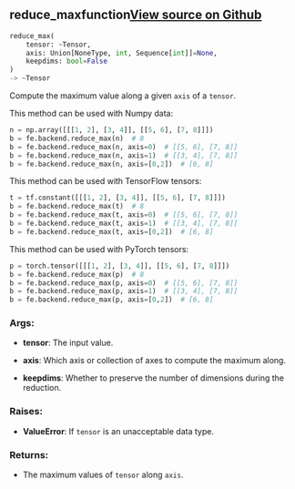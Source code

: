 ## reduce_max<span class="tag">function</span><a class="sourcelink" href=https://github.com/fastestimator/fastestimator/blob/r1.0/fastestimator/backend/reduce_max.py/#L26-L82>View source on Github</a>
```python
reduce_max(
	tensor: ~Tensor,
	axis: Union[NoneType, int, Sequence[int]]=None,
	keepdims: bool=False
)
-> ~Tensor
```
Compute the maximum value along a given `axis` of a `tensor`.

This method can be used with Numpy data:
```python
n = np.array([[[1, 2], [3, 4]], [[5, 6], [7, 8]]])
b = fe.backend.reduce_max(n)  # 8
b = fe.backend.reduce_max(n, axis=0)  # [[5, 6], [7, 8]]
b = fe.backend.reduce_max(n, axis=1)  # [[3, 4], [7, 8]]
b = fe.backend.reduce_max(n, axis=[0,2])  # [6, 8]
```

This method can be used with TensorFlow tensors:
```python
t = tf.constant([[[1, 2], [3, 4]], [[5, 6], [7, 8]]])
b = fe.backend.reduce_max(t)  # 8
b = fe.backend.reduce_max(t, axis=0)  # [[5, 6], [7, 8]]
b = fe.backend.reduce_max(t, axis=1)  # [[3, 4], [7, 8]]
b = fe.backend.reduce_max(t, axis=[0,2])  # [6, 8]
```

This method can be used with PyTorch tensors:
```python
p = torch.tensor([[[1, 2], [3, 4]], [[5, 6], [7, 8]]])
b = fe.backend.reduce_max(p)  # 8
b = fe.backend.reduce_max(p, axis=0)  # [[5, 6], [7, 8]]
b = fe.backend.reduce_max(p, axis=1)  # [[3, 4], [7, 8]]
b = fe.backend.reduce_max(p, axis=[0,2])  # [6, 8]
```


<h3>Args:</h3>


* **tensor**: The input value.

* **axis**: Which axis or collection of axes to compute the maximum along.

* **keepdims**: Whether to preserve the number of dimensions during the reduction. 

<h3>Raises:</h3>


* **ValueError**: If `tensor` is an unacceptable data type.

<h3>Returns:</h3>

<ul class="return-block"><li>    The maximum values of <code>tensor</code> along <code>axis</code>.

</li></ul>

